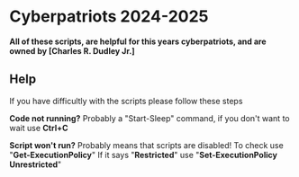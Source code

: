 # Cyberpatriots 2024-2025

**All of these scripts, are helpful for this years cyberpatriots, and are owned by [Charles R. Dudley Jr.]**

## Help

If you have difficultly with the scripts please follow these steps

**Code not running?**
Probably a "Start-Sleep" command, if you don't want to wait use **Ctrl+C**

**Script won't run?**
Probably means that scripts are disabled! To check use "**Get-ExecutionPolicy**"
If it says "**Restricted**" use  "**Set-ExecutionPolicy Unrestricted**"
